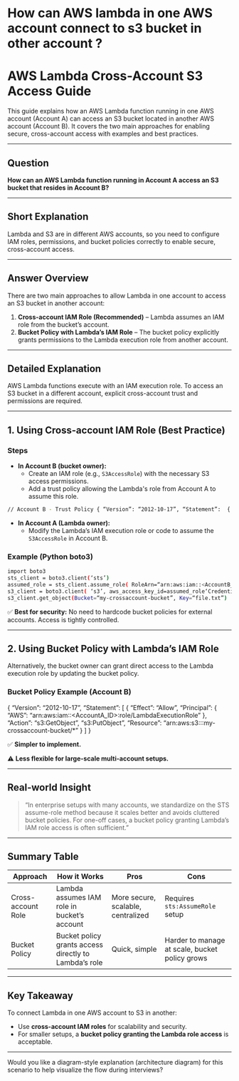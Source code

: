 # How can AWS lambda in one AWS account connect to s3 bucket in other account ?

# AWS Lambda Cross-Account S3 Access Guide

This guide explains how an AWS Lambda function running in one AWS account (Account A) can access an S3 bucket located in another AWS account (Account B). It covers the two main approaches for enabling secure, cross-account access with examples and best practices.

---

## Question

**How can an AWS Lambda function running in Account A access an S3 bucket that resides in Account B?**

---

## Short Explanation

Lambda and S3 are in different AWS accounts, so you need to configure IAM roles, permissions, and bucket policies correctly to enable secure, cross-account access.

---

## Answer Overview

There are two main approaches to allow Lambda in one account to access an S3 bucket in another account:

1. **Cross-account IAM Role (Recommended)** – Lambda assumes an IAM role from the bucket’s account.
2. **Bucket Policy with Lambda’s IAM Role** – The bucket policy explicitly grants permissions to the Lambda execution role from another account.

---

## Detailed Explanation

AWS Lambda functions execute with an IAM execution role. To access an S3 bucket in a different account, explicit cross-account trust and permissions are required.

---

## 1. Using Cross-account IAM Role (Best Practice)

### Steps

- **In Account B (bucket owner):**
  - Create an IAM role (e.g., `S3AccessRole`) with the necessary S3 access permissions.
  - Add a trust policy allowing the Lambda's role from Account A to assume this role.

```bash
// Account B - Trust Policy { “Version”: “2012-10-17”, “Statement”:  { “Effect”: “Allow”, “Principal”: { “AWS”: “arn:aws:iam::<AccountA_ID>:role/LambdaExecutionRole” }, “Action”: “sts:AssumeRole” }  }
```

- **In Account A (Lambda owner):**
  - Modify the Lambda’s IAM execution role or code to assume the `S3AccessRole` in Account B.

### Example (Python boto3)

```bash
import boto3
sts_client = boto3.client(‘sts’)
assumed_role = sts_client.assume_role( RoleArn=“arn:aws:iam::<AccountB_ID>:role/S3AccessRole”, RoleSessionName=“LambdaCrossAccountSession” )
s3_client = boto3.client( ‘s3’, aws_access_key_id=assumed_role‘Credentials’‘AccessKeyId’, aws_secret_access_key=assumed_role‘Credentials’‘SecretAccessKey’, aws_session_token=assumed_role‘Credentials’‘SessionToken’ )
s3_client.get_object(Bucket=“my-crossaccount-bucket”, Key=“file.txt”)
```

✅ **Best for security:** No need to hardcode bucket policies for external accounts. Access is tightly controlled.

---

## 2. Using Bucket Policy with Lambda’s IAM Role

Alternatively, the bucket owner can grant direct access to the Lambda execution role by updating the bucket policy.

### Bucket Policy Example (Account B)

{ “Version”: “2012-10-17”, “Statement”: [ { “Effect”: “Allow”, “Principal”: { “AWS”: “arn:aws:iam::<AccountA_ID>:role/LambdaExecutionRole” }, “Action”: “s3:GetObject”, “s3:PutObject”, “Resource”: “arn:aws:s3:::my-crossaccount-bucket/*” } ] }


✅ **Simpler to implement.**

⚠️ **Less flexible for large-scale multi-account setups.**

---

## Real-world Insight

> “In enterprise setups with many accounts, we standardize on the STS assume-role method because it scales better and avoids cluttered bucket policies. For one-off cases, a bucket policy granting Lambda’s IAM role access is often sufficient.”

---

## Summary Table

| Approach            | How it Works                              | Pros                          | Cons                           |
|---------------------|------------------------------------------|-------------------------------|--------------------------------|
| Cross-account Role   | Lambda assumes IAM role in bucket’s account | More secure, scalable, centralized | Requires `sts:AssumeRole` setup |
| Bucket Policy       | Bucket policy grants access directly to Lambda’s role | Quick, simple                  | Harder to manage at scale, bucket policy grows |

---

## Key Takeaway

To connect Lambda in one AWS account to S3 in another:

- Use **cross-account IAM roles** for scalability and security.
- For smaller setups, a **bucket policy granting the Lambda role access** is acceptable.

---

Would you like a diagram-style explanation (architecture diagram) for this scenario to help visualize the flow during interviews?
